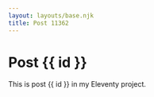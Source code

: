 ```yaml
---
layout: layouts/base.njk
title: Post 11362
---
```


# Post {{ id }}

This is post {{ id }} in my Eleventy project.
